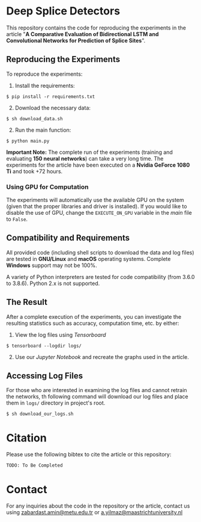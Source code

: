 # Deep Splice Detectors

This repository contains the code for reproducing the experiments in the article "**A Comparative Evaluation of Bidirectional LSTM and Convolutional Networks for Prediction of Splice Sites**".

## Reproducing the Experiments

To reproduce the experiments:

1. Install the requirements:
```shell
$ pip install -r requirements.txt
```

2. Download the necessary data:
```shell
$ sh download_data.sh
```

2. Run the main function:
```shell
$ python main.py
```

**Important Note:** The complete run of the experiments (training and evaluating **150 neural networks**) can take a very long time. The experiments for the article have been executed on a **Nvidia GeForce 1080 Ti** and took +72 hours.

### Using GPU for Computation

The experiments will automatically use the available GPU on the system (given that the proper libraries and driver is installed). If you would like to disable the use of GPU, change the `EXECUTE_ON_GPU` variable in the *main* file to `False`.

## Compatibility and Requirements

All provided code (including shell scripts to download the data and log files) are tested in **GNU/Linux** and **macOS** operating systems. Complete **Windows** support may not be 100%.

A variety of Python interpreters are tested for code compatibility (from 3.6.0 to 3.8.6). Python 2.x is not supported.

## The Result

After a complete execution of the experiments, you can investigate the resulting statistics such as accuracy, computation time, etc. by either:

1. View the log files using *Tensorboard*
```shell
$ tensorboard --logdir logs/
```

2. Use our *Jupyter Notebook* and recreate the graphs used in the article.

## Accessing Log Files

For those who are interested in examining the log files and cannot retrain the networks, th following command will download our log files and place them in `logs/` directory in project's root.
```shell
$ sh download_our_logs.sh
```

# Citation

Please use the following bibtex to cite the article or this repository:
```text
TODO: To Be Completed
```

# Contact

For any inquiries about the code in the repository or the article, contact us using [zabardast.amin@metu.edu.tr](mailto:zabardast.amin@metu.edu.tr) or [a.yilmaz@maastrichtuniversity.nl](mailto:a.yilmaz@maastrichtuniversity.nl)